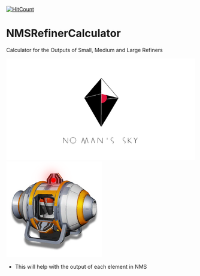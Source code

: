 [![HitCount](http://hits.dwyl.com/OfficialMuffin/NMSRefinerCalculator.svg)](http://hits.dwyl.com/OfficialMuffin/NMSRefinerCalculator)

# NMSRefinerCalculator
Calculator for the Outputs of Small, Medium and Large Refiners

![NoMansSky](img.png)
![Portable Refiner](portable_refiner.png)

- This will help with the output of each element in NMS
